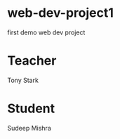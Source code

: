 # web-dev-project1
first demo web dev project 
  
  # Teacher
  Tony Stark

  # Student
  Sudeep Mishra
  